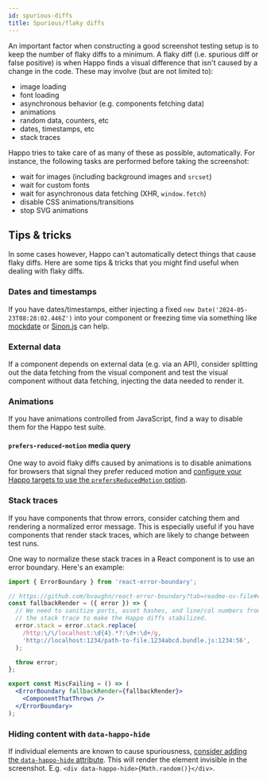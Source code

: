 ```yaml
---
id: spurious-diffs
title: Spurious/flaky diffs
---
```


An important factor when constructing a good screenshot testing setup is to keep
the number of flaky diffs to a minimum. A flaky diff (i.e. spurious diff or
false positive) is when Happo finds a visual difference that isn't caused by a
change in the code. These may involve (but are not limited to):

- image loading
- font loading
- asynchronous behavior (e.g. components fetching data)
- animations
- random data, counters, etc
- dates, timestamps, etc
- stack traces

Happo tries to take care of as many of these as possible, automatically. For
instance, the following tasks are performed before taking the screenshot:

- wait for images (including background images and `srcset`)
- wait for custom fonts
- wait for asynchronous data fetching (XHR, `window.fetch`)
- disable CSS animations/transitions
- stop SVG animations

## Tips & tricks

In some cases however, Happo can't automatically detect things that cause flaky
diffs. Here are some tips & tricks that you might find useful when dealing with
flaky diffs.

### Dates and timestamps

If you have dates/timestamps, either injecting a fixed
`new Date('2024-05-23T08:28:02.446Z')` into your component or freezing time via
something like [mockdate](https://www.npmjs.com/package/mockdate) or
[Sinon.js](https://sinonjs.org/) can help.

### External data

If a component depends on external data (e.g. via an API), consider splitting
out the data fetching from the visual component and test the visual component
without data fetching, injecting the data needed to render it.

### Animations

If you have animations controlled from JavaScript, find a way to disable them
for the Happo test suite.

#### `prefers-reduced-motion` media query

One way to avoid flaky diffs caused by animations is to disable animations for
browsers that signal they prefer reduced motion and
[configure your Happo targets to use the `prefersReducedMotion` option](./configuration#target-prefersreducedmotion).

### Stack traces

If you have components that throw errors, consider catching them and rendering a
normalized error message. This is especially useful if you have components that
render stack traces, which are likely to change between test runs.

One way to normalize these stack traces in a React component is to use an error
boundary. Here's an example:

```jsx
import { ErrorBoundary } from 'react-error-boundary';

// https://github.com/bvaughn/react-error-boundary?tab=readme-ov-file#errorboundary-with-fallbackrender-prop
const fallbackRender = ({ error }) => {
  // We need to sanitize ports, asset hashes, and line/col numbers from
  // the stack trace to make the Happo diffs stabilized.
  error.stack = error.stack.replace(
    /http:\/\/localhost:\d{4}.*?:\d+:\d+/g,
    'http://localhost:1234/path-to-file.1234abcd.bundle.js:1234:56',
  );

  throw error;
};

export const MiscFailing = () => (
  <ErrorBoundary fallbackRender={fallbackRender}>
    <ComponentThatThrows />
  </ErrorBoundary>
);
```

### Hiding content with `data-happo-hide`

If individual elements are known to cause spuriousness,
[consider adding the `data-happo-hide` attribute](hiding-content.md). This will
render the element invisible in the screenshot. E.g.
`<div data-happo-hide>{Math.random()}</div>`.
